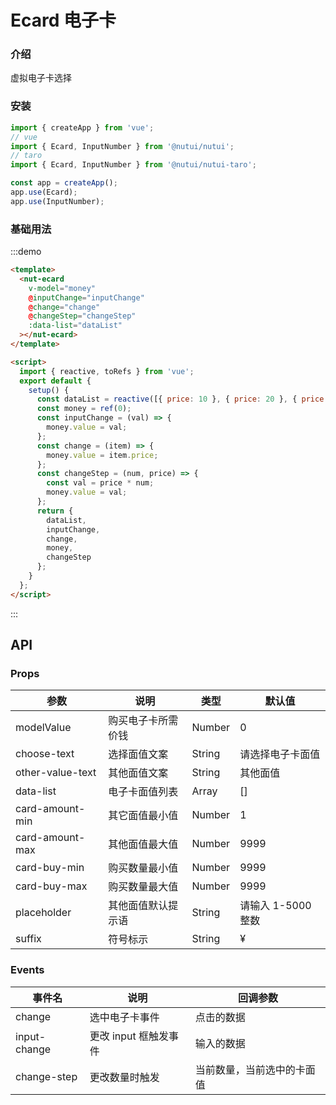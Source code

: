 # Ecard 电子卡

### 介绍

虚拟电子卡选择

### 安装

```javascript
import { createApp } from 'vue';
// vue
import { Ecard, InputNumber } from '@nutui/nutui';
// taro
import { Ecard, InputNumber } from '@nutui/nutui-taro';

const app = createApp();
app.use(Ecard);
app.use(InputNumber);
```

### 基础用法

:::demo

```html
<template>
  <nut-ecard
    v-model="money"
    @inputChange="inputChange"
    @change="change"
    @changeStep="changeStep"
    :data-list="dataList"
  ></nut-ecard>
</template>

<script>
  import { reactive, toRefs } from 'vue';
  export default {
    setup() {
      const dataList = reactive([{ price: 10 }, { price: 20 }, { price: 30 }, { price: 40 }]);
      const money = ref(0);
      const inputChange = (val) => {
        money.value = val;
      };
      const change = (item) => {
        money.value = item.price;
      };
      const changeStep = (num, price) => {
        const val = price * num;
        money.value = val;
      };
      return {
        dataList,
        inputChange,
        change,
        money,
        changeStep
      };
    }
  };
</script>
```

:::

## API

### Props

| 参数             | 说明               | 类型   | 默认值             |
| ---------------- | ------------------ | ------ | ------------------ |
| modelValue       | 购买电子卡所需价钱 | Number | 0                  |
| choose-text      | 选择面值文案       | String | 请选择电子卡面值   |
| other-value-text | 其他面值文案       | String | 其他面值           |
| data-list        | 电子卡面值列表     | Array  | []                 |
| card-amount-min  | 其它面值最小值     | Number | 1                  |
| card-amount-max  | 其他面值最大值     | Number | 9999               |
| card-buy-min     | 购买数量最小值     | Number | 9999               |
| card-buy-max     | 购买数量最大值     | Number | 9999               |
| placeholder      | 其他面值默认提示语 | String | 请输入 1-5000 整数 |
| suffix           | 符号标示           | String | ¥                  |

### Events

| 事件名       | 说明                  | 回调参数                   |
| ------------ | --------------------- | -------------------------- |
| change       | 选中电子卡事件        | 点击的数据                 |
| input-change | 更改 input 框触发事件 | 输入的数据                 |
| change-step  | 更改数量时触发        | 当前数量，当前选中的卡面值 |
